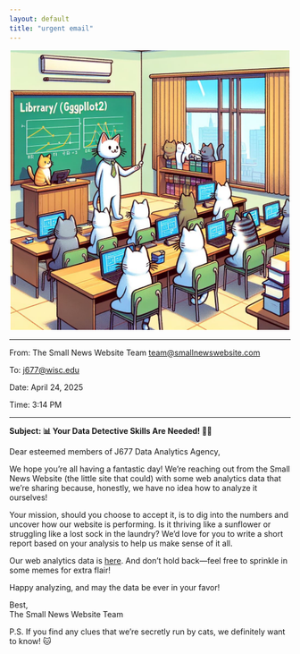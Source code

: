 ```yaml
---
layout: default
title: "urgent email"
---
```


<div style="text-align: center;">
    <img src="image.jpeg" width="500">
</div>

----

From: The Small News Website Team [team@smallnewswebsite.com](mailto:team@smallnewswebsite.com)

To: [j677@wisc.edu](mailto:j677@wisc.edu)

Date: April 24, 2025

Time: 3:14 PM

-----

**Subject: 📊 Your Data Detective Skills Are Needed! 🕵️‍♂️**

Dear esteemed members of J677 Data Analytics Agency,

We hope you’re all having a fantastic day! We’re reaching out from the Small News Website (the little site that could) with some web analytics data that we’re sharing because, honestly, we have no idea how to analyze it ourselves!

Your mission, should you choose to accept it, is to dig into the numbers and uncover how our website is performing. Is it thriving like a sunflower or struggling like a lost sock in the laundry? We’d love for you to write a short report based on your analysis to help us make sense of it all.

Our web analytics data is [here](web_analytics.csv). And don’t hold back—feel free to sprinkle in some memes for extra flair!

Happy analyzing, and may the data be ever in your favor!

Best,  
The Small News Website Team

P.S. If you find any clues that we’re secretly run by cats, we definitely want to know! 🐱